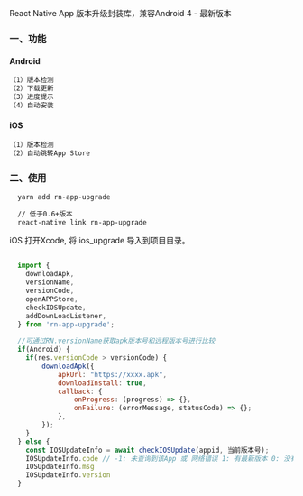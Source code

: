 
React Native App 版本升级封装库，兼容Android 4 - 最新版本

### 一、功能
#### Android
```xml
（1）版本检测
（2）下载更新
（3）进度提示
（4）自动安装
```

#### iOS
```xml
（1）版本检测
（2）自动跳转App Store
```

### 二、使用

```xml
  yarn add rn-app-upgrade
 
  // 低于0.6+版本
  react-native link rn-app-upgrade
```

iOS
打开Xcode, 将 ios_upgrade 导入到项目目录。


```javascript

  import { 
    downloadApk,
    versionName,
    versionCode,
    openAPPStore,
    checkIOSUpdate,
    addDownLoadListener,
  } from 'rn-app-upgrade';
  
  //可通过RN.versionName获取apk版本号和远程版本号进行比较
  if(Android) {
    if(res.versionCode > versionCode) {
        downloadApk({
            apkUrl: "https://xxxx.apk",
            downloadInstall: true,
            callback: {
                onProgress: (progress) => {},
                onFailure: (errorMessage, statusCode) => {};
            },
        });
    }
  } else {
    const IOSUpdateInfo = await checkIOSUpdate(appid, 当前版本号);
    IOSUpdateInfo.code // -1: 未查询到该App 或 网络错误 1: 有最新版本 0: 没有新版本
    IOSUpdateInfo.msg
    IOSUpdateInfo.version
  }
```
